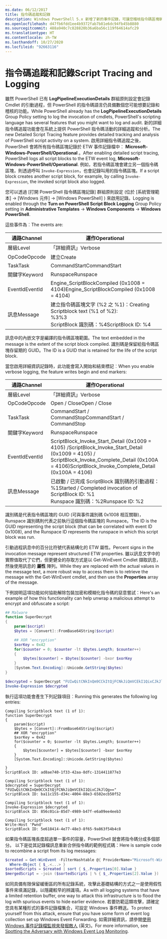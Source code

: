 ```yaml
---
ms.date: 06/12/2017
title: 指令碼追蹤和記錄
description: Windows PowerShell 5.x 新增了新的事件記錄，可讓您稽核指令碼區塊執行。
ms.openlocfilehash: d47fb6fdd1ee4b9372fab7b81e6dc94fb45b8880
ms.sourcegitcommit: 488a940c7c828820b36a6ba56c119f64614afc29
ms.translationtype: HT
ms.contentlocale: zh-TW
ms.lasthandoff: 10/27/2020
ms.locfileid: "92663116"
---
```

# <a name="script-tracing-and-logging"></a><span data-ttu-id="99deb-103">指令碼追蹤和記錄</span><span class="sxs-lookup"><span data-stu-id="99deb-103">Script Tracing and Logging</span></span>

<span data-ttu-id="99deb-104">雖然 PowerShell 已有 **LogPipelineExecutionDetails** 群組原則設定會記錄 Cmdlet 的引動過程，但 PowerShell 的指令碼語言仍具備數個您可能想要記錄和稽核的功能。</span><span class="sxs-lookup"><span data-stu-id="99deb-104">While PowerShell already has the **LogPipelineExecutionDetails** Group Policy setting to log the invocation of cmdlets, PowerShell's scripting language has several features that you might want to log and audit.</span></span> <span data-ttu-id="99deb-105">新的詳細指令碼追蹤功能會在系統上提供 PowerShell 指令碼活動的詳細追蹤和分析。</span><span class="sxs-lookup"><span data-stu-id="99deb-105">The new Detailed Script Tracing feature provides detailed tracking and analysis of PowerShell script activity on a system.</span></span> <span data-ttu-id="99deb-106">啟用詳細指令碼追蹤之後，PowerShell 會將所有指令碼區塊記錄於 ETW 事件記錄檔中： **Microsoft-Windows-PowerShell/Operational** 。</span><span class="sxs-lookup"><span data-stu-id="99deb-106">After enabling detailed script tracing, PowerShell logs all script blocks to the ETW event log, **Microsoft-Windows-PowerShell/Operational**.</span></span> <span data-ttu-id="99deb-107">例如，若指令碼區塊會建立另一個指令碼區塊，則透過呼叫 `Invoke-Expression`，也會記錄叫用的指令碼區塊。</span><span class="sxs-lookup"><span data-stu-id="99deb-107">If a script block creates another script block, for example, by calling `Invoke-Expression`, the invoked script block also logged.</span></span>

<span data-ttu-id="99deb-108">您可以透過 [打開 PowerShell 指令碼區塊記錄]  群組原則設定 (位於 [系統管理範本]   -> [Windows 元件]   ->  [Windows PowerShell]  ) 來啟用記錄。</span><span class="sxs-lookup"><span data-stu-id="99deb-108">Logging is enabled through the **Turn on PowerShell Script Block Logging** Group Policy setting in **Administrative Templates** -> **Windows Components** -> **Windows PowerShell**.</span></span>

<span data-ttu-id="99deb-109">這些事件為︰</span><span class="sxs-lookup"><span data-stu-id="99deb-109">The events are:</span></span>

| <span data-ttu-id="99deb-110">通路</span><span class="sxs-lookup"><span data-stu-id="99deb-110">Channel</span></span> |                               <span data-ttu-id="99deb-111">運作</span><span class="sxs-lookup"><span data-stu-id="99deb-111">Operational</span></span>                               |
| ------- | ----------------------------------------------------------------------- |
| <span data-ttu-id="99deb-112">層級</span><span class="sxs-lookup"><span data-stu-id="99deb-112">Level</span></span>   | <span data-ttu-id="99deb-113">「詳細資訊」</span><span class="sxs-lookup"><span data-stu-id="99deb-113">Verbose</span></span>                                                                 |
| <span data-ttu-id="99deb-114">OpCode</span><span class="sxs-lookup"><span data-stu-id="99deb-114">Opcode</span></span>  | <span data-ttu-id="99deb-115">建立</span><span class="sxs-lookup"><span data-stu-id="99deb-115">Create</span></span>                                                                  |
| <span data-ttu-id="99deb-116">Task</span><span class="sxs-lookup"><span data-stu-id="99deb-116">Task</span></span>    | <span data-ttu-id="99deb-117">CommandStart</span><span class="sxs-lookup"><span data-stu-id="99deb-117">CommandStart</span></span>                                                            |
| <span data-ttu-id="99deb-118">關鍵字</span><span class="sxs-lookup"><span data-stu-id="99deb-118">Keyword</span></span> | <span data-ttu-id="99deb-119">Runspace</span><span class="sxs-lookup"><span data-stu-id="99deb-119">Runspace</span></span>                                                                |
| <span data-ttu-id="99deb-120">EventId</span><span class="sxs-lookup"><span data-stu-id="99deb-120">EventId</span></span> | <span data-ttu-id="99deb-121">Engine_ScriptBlockCompiled (0x1008 = 4104)</span><span class="sxs-lookup"><span data-stu-id="99deb-121">Engine_ScriptBlockCompiled (0x1008 = 4104)</span></span>                              |
| <span data-ttu-id="99deb-122">訊息</span><span class="sxs-lookup"><span data-stu-id="99deb-122">Message</span></span> | <span data-ttu-id="99deb-123">建立指令碼區塊文字 (%2 之 %1)：</span><span class="sxs-lookup"><span data-stu-id="99deb-123">Creating Scriptblock text (%1 of %2):</span></span> </br> <span data-ttu-id="99deb-124">%3</span><span class="sxs-lookup"><span data-stu-id="99deb-124">%3</span></span> </br> <span data-ttu-id="99deb-125">ScriptBlock 識別碼：%4</span><span class="sxs-lookup"><span data-stu-id="99deb-125">ScriptBlock ID: %4</span></span> |

<span data-ttu-id="99deb-126">訊息中的內嵌文字是編譯的指令碼區塊範圍。</span><span class="sxs-lookup"><span data-stu-id="99deb-126">The text embedded in the message is the extent of the script block compiled.</span></span> <span data-ttu-id="99deb-127">識別碼是保留給指令碼區塊存留期的 GUID。</span><span class="sxs-lookup"><span data-stu-id="99deb-127">The ID is a GUID that is retained for the life of the script block.</span></span>

<span data-ttu-id="99deb-128">當您啟用詳細資訊記錄時，此功能會寫入開始和結束標記︰</span><span class="sxs-lookup"><span data-stu-id="99deb-128">When you enable verbose logging, the feature writes begin and end markers:</span></span>

| <span data-ttu-id="99deb-129">通路</span><span class="sxs-lookup"><span data-stu-id="99deb-129">Channel</span></span> |                                 <span data-ttu-id="99deb-130">運作</span><span class="sxs-lookup"><span data-stu-id="99deb-130">Operational</span></span>                                |
| ------- | -------------------------------------------------------------------------- |
| <span data-ttu-id="99deb-131">層級</span><span class="sxs-lookup"><span data-stu-id="99deb-131">Level</span></span>   | <span data-ttu-id="99deb-132">「詳細資訊」</span><span class="sxs-lookup"><span data-stu-id="99deb-132">Verbose</span></span>                                                                    |
| <span data-ttu-id="99deb-133">OpCode</span><span class="sxs-lookup"><span data-stu-id="99deb-133">Opcode</span></span>  | <span data-ttu-id="99deb-134">Open / Close</span><span class="sxs-lookup"><span data-stu-id="99deb-134">Open / Close</span></span>                                                               |
| <span data-ttu-id="99deb-135">Task</span><span class="sxs-lookup"><span data-stu-id="99deb-135">Task</span></span>    | <span data-ttu-id="99deb-136">CommandStart / CommandStop</span><span class="sxs-lookup"><span data-stu-id="99deb-136">CommandStart / CommandStop</span></span>                                                 |
| <span data-ttu-id="99deb-137">關鍵字</span><span class="sxs-lookup"><span data-stu-id="99deb-137">Keyword</span></span> | <span data-ttu-id="99deb-138">Runspace</span><span class="sxs-lookup"><span data-stu-id="99deb-138">Runspace</span></span>                                                                   |
| <span data-ttu-id="99deb-139">EventId</span><span class="sxs-lookup"><span data-stu-id="99deb-139">EventId</span></span> | <span data-ttu-id="99deb-140">ScriptBlock\_Invoke\_Start\_Detail (0x1009 = 4105) /</span><span class="sxs-lookup"><span data-stu-id="99deb-140">ScriptBlock\_Invoke\_Start\_Detail (0x1009 = 4105) /</span></span> </br> <span data-ttu-id="99deb-141">ScriptBlock\_Invoke\_Complete\_Detail (0x100A = 4106)</span><span class="sxs-lookup"><span data-stu-id="99deb-141">ScriptBlock\_Invoke\_Complete\_Detail (0x100A = 4106)</span></span> |
| <span data-ttu-id="99deb-142">訊息</span><span class="sxs-lookup"><span data-stu-id="99deb-142">Message</span></span> | <span data-ttu-id="99deb-143">已啟動 / 已完成 ScriptBlock 識別碼的引動過程：%1</span><span class="sxs-lookup"><span data-stu-id="99deb-143">Started / Completed invocation of ScriptBlock ID: %1</span></span> </br> <span data-ttu-id="99deb-144">Runspace 識別碼：%2</span><span class="sxs-lookup"><span data-stu-id="99deb-144">Runspace ID: %2</span></span> |

<span data-ttu-id="99deb-145">識別碼是代表指令碼區塊的 GUID (可與事件識別碼 0x1008 相互關聯)，Runspace 識別碼則代表之前執行這個指令碼區塊的 Runspace。</span><span class="sxs-lookup"><span data-stu-id="99deb-145">The ID is the GUID representing the script block (that can be correlated with event ID 0x1008), and the Runspace ID represents the runspace in which this script block was run.</span></span>

<span data-ttu-id="99deb-146">引動過程訊息中的百分比符號代表結構化的 ETW 屬性。</span><span class="sxs-lookup"><span data-stu-id="99deb-146">Percent signs in the invocation message represent structured ETW properties.</span></span> <span data-ttu-id="99deb-147">雖以訊息文字中的實際值取代了它們，但更健全的存取方式是以 Get-WinEvent Cmdlet 擷取訊息，然後使用訊息的 **屬性** 陣列。</span><span class="sxs-lookup"><span data-stu-id="99deb-147">While they are replaced with the actual values in the message text, a more robust way to access them is to retrieve the message with the Get-WinEvent cmdlet, and then use the **Properties** array of the message.</span></span>

<span data-ttu-id="99deb-148">下例說明這項功能如何協助解除包裝加密和模糊化指令碼的惡意嘗試：</span><span class="sxs-lookup"><span data-stu-id="99deb-148">Here's an example of how this functionality can help unwrap a malicious attempt to encrypt and obfuscate a script:</span></span>

```powershell
## Malware
function SuperDecrypt
{
    param($script)
    $bytes = [Convert]::FromBase64String($script)

    ## XOR "encryption"
    $xorKey = 0x42
    for($counter = 0; $counter -lt $bytes.Length; $counter++)
    {
        $bytes[$counter] = $bytes[$counter] -bxor $xorKey
    }
    [System.Text.Encoding]::Unicode.GetString($bytes)
}

$decrypted = SuperDecrypt "FUIwQitCNkInQm9CCkItQjFCNkJiQmVCEkI1QixCJkJlQg=="
Invoke-Expression $decrypted
```

<span data-ttu-id="99deb-149">執行這項功能會產生下列記錄項目︰</span><span class="sxs-lookup"><span data-stu-id="99deb-149">Running this generates the following log entries:</span></span>

```Output
Compiling Scriptblock text (1 of 1):
function SuperDecrypt
{
    param($script)
    $bytes = [Convert]::FromBase64String($script)
    ## XOR "encryption"
    $xorKey = 0x42
    for($counter = 0; $counter -lt $bytes.Length; $counter++)
    {
        $bytes[$counter] = $bytes[$counter] -bxor $xorKey
    }
    [System.Text.Encoding]::Unicode.GetString($bytes)

}
ScriptBlock ID: ad8ae740-1f33-42aa-8dfc-1314411877e3

Compiling Scriptblock text (1 of 1):
$decrypted = SuperDecrypt "FUIwQitCNkInQm9CCkItQjFCNkJiQmVCEkI1QixCJkJlQg=="
ScriptBlock ID: ba11c155-d34c-4004-88e3-6502ecb50f52

Compiling Scriptblock text (1 of 1):
Invoke-Expression $decrypted
ScriptBlock ID: 856c01ca-85d7-4989-b47f-e6a09ee4eeb3

Compiling Scriptblock text (1 of 1):
Write-Host 'Pwnd'
ScriptBlock ID: 5e618414-4e77-48e3-8f65-9a863f54b4c8
```

如果指令碼區塊長度超過單一事件的容量，PowerShell 就會將指令碼分成多個部分。 <span data-ttu-id="99deb-151">以下是從其記錄檔訊息重新合併指令碼的範例程式碼：</span><span class="sxs-lookup"><span data-stu-id="99deb-151">Here is sample code to recombine a script from its log messages:</span></span>

```powershell
$created = Get-WinEvent -FilterHashtable @{ ProviderName="Microsoft-Windows-PowerShell"; Id = 4104 } |
  Where-Object { $_.<...> }
$sortedScripts = $created | sort { $_.Properties[0].Value }
$mergedScript = -join ($sortedScripts | % { $_.Properties[2].Value })
```

<span data-ttu-id="99deb-152">如同具備有限保留緩衝區的所有記錄系統，攻擊此基礎結構的方式之一是使用假性事件來填滿記錄，以隱藏較早的辨識項。</span><span class="sxs-lookup"><span data-stu-id="99deb-152">As with all logging systems that have a limited retention buffer, one way to attack this infrastructure is to flood the log with spurious events to hide earlier evidence.</span></span> <span data-ttu-id="99deb-153">若要防範這類攻擊，請確定您具有某種形式的事件記錄檔集合，可設定 Windows 事件轉送。</span><span class="sxs-lookup"><span data-stu-id="99deb-153">To protect yourself from this attack, ensure that you have some form of event log collection set up Windows Event Forwarding.</span></span> <span data-ttu-id="99deb-154">如需詳細資訊，請參閱[使用 Windows 事件記錄檔監視來發掘敵人](https://apps.nsa.gov/iaarchive/library/reports/spotting-the-adversary-with-windows-event-log-monitoring.cfm) \(英文\)。</span><span class="sxs-lookup"><span data-stu-id="99deb-154">For more information, see [Spotting the Adversary with Windows Event Log Monitoring](https://apps.nsa.gov/iaarchive/library/reports/spotting-the-adversary-with-windows-event-log-monitoring.cfm).</span></span>
